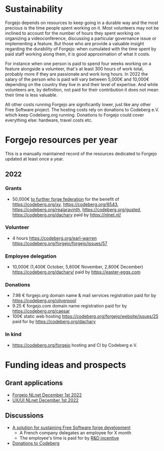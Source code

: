 # Sustainability

Forgejo depends on resources to keep going in a durable way and the most precious is the time people spent working on it. Most volunteers may not be inclined to account for the number of hours they spent working on organizing a videoconference, discussing a particular governance issue or implementing a feature. But those who are provide a valuable insight regarding the durability of Forgejo: when cumulated with the time spent by paid staff working along them, it is good approximation of what it costs.

For instance when one person is paid to spend four weeks working on a feature alongside a volunteer, that's at least 300 hours of work total, probably more if they are passionate and work long hours. In 2022 the salary of the person who is paid will vary between 5,000€ and 10,000€ depending on the country they live in and their level of expertise. And while volunteers are, by definition, not paid for their contribution it does not mean their time is less valuable.

All other costs running Forgejo are significantly lower, just like any other Free Software project. The hosting costs rely on donations to Codeberg e.V. which keep Codeberg.org running. Donations to Forgejo could cover everything else: hardware, travel costs etc.

# Forgejo resources per year

This is a manually maintained record of the resources dedicated to Forgejo updated at least once a year.

## 2022

### Grants

* 50,000€ [to further forge federation](https://forum.forgefriends.org/t/nlnet-grant-application-for-federation-in-gitea-deadline-august-1st-2022/823) for the benefit of https://codeberg.org/xy, https://codeberg.org/6543, https://codeberg.org/realaravinth, https://codeberg.org/gusted, https://codeberg.org/dachary paid by https://nlnet.nl/

### Volunteer

* 4 hours https://codeberg.org/earl-warren https://codeberg.org/forgejo/forgejo/issues/57

### Employee delegation

* 10,000€ (1,400€ October, 5,600€ November, 2,800€ December) https://codeberg.org/dachary/ paid by https://easter-eggs.com 

### Donations

* 7.98 € forgejo.org domain name & mail services registration paid for by https://codeberg.org/oliverpool
* 9.25 € forgejo.com domain name registration paid for by https://codeberg.org/caesar
* 100€ static web hosting https://codeberg.org/forgejo/website/issues/25 paid for by https://codeberg.org/dachary

### In kind

* https://codeberg.org/forgejo hosting and CI by Codeberg e.V.

# Funding ideas and prospects

## Grant applications

* [Forgejo NLnet December 1st 2022](https://codeberg.org/forgejo/funding/issues/1)
* [UX/UI NLnet December 1st 2022](https://codeberg.org/forgejo/funding/issues/4)

## Discussions

* [A solution for sustaining Free Software forge development](https://blog.dachary.org/2022/11/05/a-solution-for-sustaining-forge-development/)
    * A French company delegates an employee for X month
    * The employee's time is paid for by [R&D incentive](https://fr.wikipedia.org/wiki/Cr%C3%A9dit_d%27imp%C3%B4t_recherche)
* [Donations to Codeberg](https://codeberg.org/forgejo/meta/issues/26)
